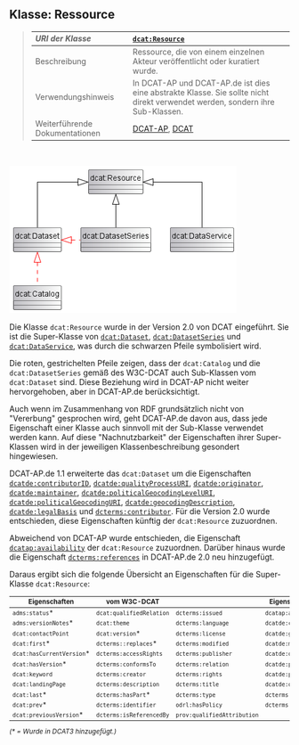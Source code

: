 ## Klasse: Ressource

> | *URI der Klasse*   | [`dcat:Resource`](https://www.w3.org/ns/dcat#Resource)                           |
> |:-------------------|:---------------------------------------------------------------------------------|
> | Beschreibung       | Ressource, die von einem einzelnen Akteur veröffentlicht oder kuratiert wurde.   |
> | Verwendungshinweis | In DCAT-AP und DCAT-AP.de ist dies eine abstrakte Klasse. Sie sollte nicht direkt verwendet werden, sondern ihre Sub-Klassen.   |
> | Weiterführende Dokumentationen | [DCAT-AP](https://semiceu.github.io/DCAT-AP/releases/3.0.0/#CataloguedResource), [DCAT](https://www.w3.org/TR/vocab-dcat-3/#Class:Resource) |

<br>

![DCAT-AP.de Logo](./img/sub-sup-klassen.png)

Die Klasse `dcat:Resource` wurde in der Version 2.0 von DCAT eingeführt. Sie ist die Super-Klasse von [`dcat:Dataset`](#klasse-datensatz), [`dcat:DatasetSeries`](#klasse-datensatzserie) und [`dcat:DataService`](#klasse-datenservice), was durch die schwarzen Pfeile symbolisiert wird.

Die roten, gestrichelten Pfeile zeigen, dass der `dcat:Catalog` und die `dcat:DatasetSeries` gemäß des W3C-DCAT auch Sub-Klassen vom `dcat:Dataset` sind. Diese Beziehung wird in DCAT-AP nicht weiter hervorgehoben, aber in DCAT-AP.de berücksichtigt.

Auch wenn im Zusammenhang von RDF grundsätzlich nicht von "Vererbung" gesprochen wird, geht DCAT-AP.de davon aus, dass jede Eigenschaft einer Klasse auch sinnvoll mit der Sub-Klasse verwendet werden kann. Auf diese "Nachnutzbarkeit" der Eigenschaften ihrer Super-Klassen wird in der jeweiligen Klassenbeschreibung gesondert hingewiesen.

DCAT-AP.de 1.1 erweiterte das `dcat:Dataset` um die Eigenschaften [`dcatde:contributorID`](#datensatz-datenbereitsteller-id), [`dcatde:qualityProcessURI`](#datensatz-qualitatssicherungsprozess), [`dcatde:originator`](#datensatz-urheber), [`dcatde:maintainer`](#datensatz-verwalter), [`dcatde:politicalGeocodingLevelURI`](#datensatz-ebene-geopolitischen-abdeckung), [`dcatde:politicalGeocodingURI`](#datensatz-geopolitischen-abdeckung), [`dcatde:geocodingDescription`](#datensatz-beschreibung-abdeckung), [`dcatde:legalBasis`](#datensatz-rechtsgrundlage-zugangseroffnung) und [`dcterms:contributor`](#datensatz-bearbeiter). Für die Version 2.0 wurde entschieden, diese Eigenschaften künftig der `dcat:Resource` zuzuordnen.

Abweichend von DCAT-AP wurde entschieden, die Eigenschaft [`dcatap:availability`](#datensatz-verfugbarkeit) der `dcat:Resource` zuzuordnen.
Darüber hinaus wurde die Eigenschaft [`dcterms:references`](#datensatz-referenziert) in DCAT-AP.de 2.0 neu hinzugefügt.

Daraus ergibt sich die folgende Übersicht an Eigenschaften für die Super-Klasse `dcat:Resource`:

<small>

| Eigenschaften             | vom W3C-DCAT             |                             |  Eigenschaften von DCAT-AP.de       |
| ------------------------- | ------------------------ | --------------------------- | ----------------------------------- |
| `adms:status`*            | `dcat:qualifiedRelation` | `dcterms:issued`            | `dcatap:availability`               |
| `adms:versionNotes`*      | `dcat:theme`             | `dcterms:language`          | `dcatde:contributorID`              |
| `dcat:contactPoint`       | `dcat:version`*          | `dcterms:license`           | `dcatde:geocodingDescription`       |
| `dcat:first`*             | `dcterms::replaces`*     | `dcterms:modified`          | `dcatde:maintainer`                 |
| `dcat:hasCurrentVersion`* | `dcterms:accessRights`   | `dcterms:publisher`         | `dcatde:originator`                 |
| `dcat:hasVersion`*        | `dcterms:conformsTo`     | `dcterms:relation`          | `dcatde:politicalGeocodingLevelURI` |
| `dcat:keyword`            | `dcterms:creator`        | `dcterms:rights`            | `dcatde:politicalGeocodingURI`      |
| `dcat:landingPage`        | `dcterms:description`    | `dcterms:title`             | `dcatde:qualityProcessURI`          |
| `dcat:last`*              | `dcterms:hasPart`*       | `dcterms:type`              | `dcterms:contributor`               |
| `dcat:prev`*              | `dcterms:identifier`     | `odrl:hasPolicy`            | `dcterms:references`                |
| `dcat:previousVersion`*   | `dcterms:isReferencedBy` | `prov:qualifiedAttribution` |                                     |

*(\* = Wurde in DCAT3 hinzugefügt.)*

</small>
